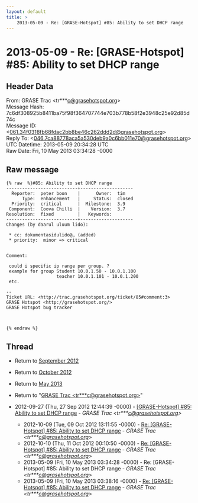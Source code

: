```yaml
---
layout: default
title: >
    2013-05-09 - Re: [GRASE-Hotspot] #85: Ability to set DHCP range
---
```


# 2013-05-09 - Re: [GRASE-Hotspot] #85: Ability to set DHCP range

## Header Data

From: GRASE Trac \<tr***c@grasehotspot.org\><br>
Message Hash: 7c6df308925b8411ba75f98f364707744e703b778b58f2e3948c25e92d85d74c<br>
Message ID: \<061.34f0318fb68fdac2bb8be46c262ddd2d@grasehotspot.org\><br>
Reply To: \<046.7ca88778aca5a530deb9a0c6bb011e70@grasehotspot.org\><br>
UTC Datetime: 2013-05-09 20:34:28 UTC<br>
Raw Date: Fri, 10 May 2013 03:34:28 -0000<br>

## Raw message

```
{% raw  %}#85: Ability to set DHCP range
---------------------------+--------------------
  Reporter:  peter boon    |      Owner:  tim
      Type:  enhancement   |     Status:  closed
  Priority:  critical      |  Milestone:  3.9
 Component:  Coova Chilli  |    Version:  3.7
Resolution:  fixed         |   Keywords:
---------------------------+--------------------
Changes (by daarul uluum lido):

 * cc: dokumentasidulido@… (added)
 * priority:  minor => critical


Comment:

 could i specific ip range per group. ?
 example for group Student 10.0.1.50 - 10.0.1.100
                   teacher 10.0.1.101 - 10.0.1.200
 etc.

--
Ticket URL: <http://trac.grasehotspot.org/ticket/85#comment:3>
GRASE Hotspot <http://grasehotspot.org/>
GRASE Hotspot bug tracker



{% endraw %}
```

## Thread

+ Return to [September 2012](/archive/2012/09)
+ Return to [October 2012](/archive/2012/10)
+ Return to [May 2013](/archive/2013/05)

+ Return to "[GRASE Trac <tr***c<span>@</span>grasehotspot.org>](/authors/tr___c_at_grasehotspot_org)"

+ 2012-09-27 (Thu, 27 Sep 2012 12:44:39 -0000) - [[GRASE-Hotspot]  #85: Ability to set DHCP range](/archive/2012/09/eb94f2a208c081afe94b8d737580a98fd29b721987de642bc15473a93f4d98b3) - _GRASE Trac \<tr***c@grasehotspot.org\>_
  + 2012-10-09 (Tue, 09 Oct 2012 13:11:55 -0000) - [Re: [GRASE-Hotspot] #85: Ability to set DHCP range](/archive/2012/10/f59a576beeb59b1cf5d43b0eae9782ba6f271138f0172c0fc63fe79caa14ca93) - _GRASE Trac \<tr***c@grasehotspot.org\>_
  + 2012-10-10 (Thu, 11 Oct 2012 00:10:50 -0000) - [Re: [GRASE-Hotspot] #85: Ability to set DHCP range](/archive/2012/10/7f239ae683b2eed9ce120bc4619b59fa676790a4e23945c1930ef60ae472e69b) - _GRASE Trac \<tr***c@grasehotspot.org\>_
  + 2013-05-09 (Fri, 10 May 2013 03:34:28 -0000) - Re: [GRASE-Hotspot] #85: Ability to set DHCP range - _GRASE Trac \<tr***c@grasehotspot.org\>_
  + 2013-05-09 (Fri, 10 May 2013 03:38:16 -0000) - [Re: [GRASE-Hotspot] #85: Ability to set DHCP range](/archive/2013/05/c3b031abf081c4b6fad22c0e1f8ff5b12d90cda1d2592732a66c6989751ab724) - _GRASE Trac \<tr***c@grasehotspot.org\>_

